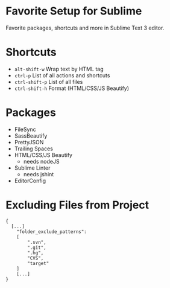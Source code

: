 # Favorite Setup for Sublime 
Favorite packages, shortcuts and more in Sublime Text 3 editor.

# Shortcuts
- `alt-shift-w` Wrap text by HTML tag
- `ctrl-p`  List of all actions and shortcuts
- `ctrl-shift-p`  List of all files
- `ctrl-shift-h`  Format (HTML/CSS/JS Beautify)

# Packages
- FileSync
- SassBeautify
- PrettyJSON
- Trailing Spaces
- HTML/CSS/JS Beautify
  * needs nodeJS
- Sublime Linter
  * needs jshint
- EditorConfig

# Excluding Files from Project

```
{
  [...]
	"folder_exclude_patterns":
	[
		".svn",
		".git",
		".hg",
		"CVS",
		"target"
	]
	[...]
}
```
